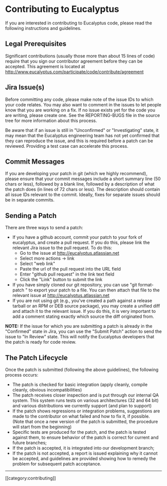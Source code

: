 # Contributing to Eucalyptus

If you are interested in contributing to Eucalyptus code, please read the
following instructions and guidelines.

## Legal Prerequisites

Significant contributions (usually those more than about 15 lines of code)
require that you sign our contributor agreement before they can be accepted.
This agreement is located at 
http://www.eucalyptus.com/participate/code/contribute/agreement

## Jira Issue(s)

Before committing any code, please make note of the issue IDs to which your
code relates.  You may also want to comment in the issues to let people
know that you are working on a fix.  If no issue exists yet for the code
you are writing, please create one.  See the REPORTING-BUGS file in the
source tree for more information about this process.

Be aware that if an issue is still in "Unconfirmed" or "Investigating"
state, it may mean that the Eucalyptus engineering team has not yet 
confirmed that they can reproduce the issue, and this is required before a 
patch can be reviewed.  Providing a test case can accelerate this process.

## Commit Messages

If you are developing your patch in git (which we highly recommend), please
ensure that your commit messages include a short summary line (50 chars or
less), followed by a blank line, followed by a description of what the 
patch does (in lines of 72 chars or less).  The description should contain
all issue IDs relevant to the commit.  Ideally, fixes for separate issues
should be in separate commits.

## Sending a Patch

There are three ways to send a patch:

* If you have a github account, commit your patch to your fork of
eucalyptus, and create a pull request.  If you do this, please link the
relevant Jira issue to the pull request.  To do this:
     * Go to the issue at http://eucalyptus.atlassian.net
     * Select more actions -> link
     * Select "web link"
     * Paste the url of the pull request into the URL field
     * Enter "github pull request" in the link text field
     * Click the "Link" button to submit the link
* If you have simply cloned our git repository, you can use "git 
format-patch <commit-id>" to export your patch to a file.  You can then
attach that file to the relevant issue at http://eucalyptus.atlassian.net
* If you are not using git (e.g., you've created a path against a release
tarball or an RPM or DEB source package), you may create a unified diff
and attach it to the relevant issue.  If you do this, it is very important
to add a comment stating exactly which source the diff originated from.

**NOTE:** If the issue for which you are submitting a patch is already in
the "Confirmed" state in Jira, you can use the "Submit Patch" action to
send the issue to "In Review" state.  This will notify the Eucalyptus
developers that the patch is ready for code review.

## The Patch Lifecycle

Once the patch is submitted (following the above guidelines), the following
process occurs:

* The patch is checked for basic integration (apply cleanly, compile cleanly, obvious incompatibilities)
* The patch receives closer inspection and is put through our internal QA system.  This system runs tests on various architectures (32 and 64 bit) and various distributions we currently support (and plan to support)
* If the patch shows regressions or integration problems, suggestions are made to the contributor on what failed and how to fix it, if possible. (Note that once a new version of the patch is submitted, the procedure will start from the beginning)
* Specific tests are produced for the patch, and the patch is tested against them, to ensure behavior of the patch is correct for current and future branches;
* If the patch is accepted, it is integrated into our development branch;
* If the patch is not accepted, a report is issued explaining why it cannot be accepted, and guidelines are provided showing how to remedy the problem for subsequent patch acceptance.

*****
[[category:contributing]]
